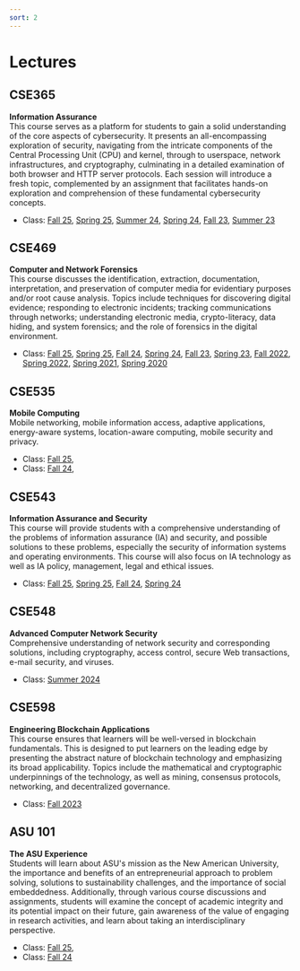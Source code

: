 ```yaml
---
sort: 2
---
```


# Lectures


## CSE365 
**Information Assurance**\
This course serves as a platform for students to gain a solid understanding of the core aspects of cybersecurity. It presents an all-encompassing exploration of security, navigating from the intricate components of the Central Processing Unit (CPU) and kernel, through to userspace, network infrastructures, and cryptography, culminating in a detailed examination of both browser and HTTP server protocols. Each session will introduce a fresh topic, complemented by an assignment that facilitates hands-on exploration and comprehension of these fundamental cybersecurity concepts.

- Class:
<a href="https://catalog.apps.asu.edu/catalog/favorites#detailsOpen=80965-104221?keywords=80965&searchType=all&term=2257#detailsOpen=80965-104221" target="_blank"> Fall 25</a>, 
<a href="https://catalog.apps.asu.edu/catalog/classes/classlist?keywords=16597&searchType=all&term=2251#detailsOpen=16597" target="_blank"> Spring 25</a>, 
<a href="https://catalog.apps.asu.edu/catalog/classes/classlist?keywords=48695&searchType=all&term=2244#detailsOpen=48695" target="_blank"> Summer 24</a>, 
<a href="https://catalog.apps.asu.edu/catalog/classes/classlist?keywords=17217&searchType=all&term=2241&collapse=Y" target="_blank"> Spring 24</a>, 
<a href="https://catalog.apps.asu.edu/catalog/classes/classlist?keywords=88662&searchType=all&term=2237&collapse=Y" target="_blank"> Fall 23</a>, 
<a href="https://catalog.apps.asu.edu/catalog/classes/classlist?keywords=48728&searchType=all&term=2234&collapse=Y" target="_blank"> Summer 23</a>


## CSE469 
**Computer and Network Forensics**\
This course discusses the identification, extraction, documentation, interpretation, and preservation of computer media for evidentiary purposes and/or root cause analysis. Topics include techniques for discovering digital evidence; responding to electronic incidents; tracking communications through networks; understanding electronic media, crypto-literacy, data hiding, and system forensics; and the role of forensics in the digital environment.

- Class: 
<a href="https://catalog.apps.asu.edu/catalog/favorites#detailsOpen=81196-123516?keywords=81196&searchType=all&term=2257#detailsOpen=81196-123516" target="_blank"> Fall 25</a>, 
<a href="https://catalog.apps.asu.edu/catalog/classes/classlist?keywords=13026&searchType=all&term=2251#detailsOpen=13026" target="_blank"> Spring 25</a>, 
<a href="https://catalog.apps.asu.edu/catalog/classes/classlist?keywords=86694&searchType=all&term=2247#detailsOpen=86694" target="_blank"> Fall 24</a>, 
<a href="https://catalog.apps.asu.edu/catalog/classes/classlist?keywords=13282&searchType=all&term=2241&collapse=Y" target="_blank"> Spring 24</a>, 
<a href="https://catalog.apps.asu.edu/catalog/classes/classlist?keywords=84246&searchType=all&term=2237&collapse=Y" target="_blank"> Fall 23</a>, 
<a href="https://catalog.apps.asu.edu/catalog/classes/classlist?keywords=13565&searchType=all&term=2231&collapse=Y" target="_blank"> Spring 23</a>, 
<a href="https://catalog.apps.asu.edu/catalog/classes/classlist?campusOrOnlineSelection=A&catalogNbr=469&honors=F&promod=F&searchType=all&subject=CSE&term=2227" target="_blank"> Fall 2022</a>,
<a href="https://catalog.apps.asu.edu/catalog/classes/classlist?campusOrOnlineSelection=A&catalogNbr=469&honors=F&promod=F&searchType=all&subject=CSE&term=2221" target="_blank"> Spring 2022</a>,
<a href="https://catalog.apps.asu.edu/catalog/classes/classlist?campusOrOnlineSelection=A&catalogNbr=469&honors=F&promod=F&searchType=all&subject=CSE&term=2211" target="_blank"> Spring 2021</a>,
<a href="https://catalog.apps.asu.edu/catalog/classes/classlist?campusOrOnlineSelection=A&catalogNbr=469&honors=F&promod=F&searchType=all&subject=CSE&term=2201" target="_blank"> Spring 2020</a>

## CSE535
**Mobile Computing**\
Mobile networking, mobile information access, adaptive applications, energy-aware systems, location-aware computing, mobile security and privacy.
- Class: <a href="https://catalog.apps.asu.edu/catalog/favorites#detailsOpen=64332-104251?keywords=64332&searchType=all&term=2257#detailsOpen=64332-104251" target="_blank"> Fall 25</a>, 
- Class: <a href="https://catalog.apps.asu.edu/catalog/classes/classlist?keywords=64777&searchType=all&term=2247#detailsOpen=64777" target="_blank"> Fall 24</a>, 

## CSE543
**Information Assurance and Security**\
This course will provide students with a comprehensive understanding of the problems of information assurance (IA) and security, and possible solutions to these problems, especially the security of information systems and operating environments. This course will also focus on IA technology as well as IA policy, management, legal and ethical issues.

- Class:
<a href="https://catalog.apps.asu.edu/catalog/favorites#detailsOpen=81198-120209?keywords=81198&searchType=all&term=2257#detailsOpen=81198-120209" target="_blank"> Fall 25</a>,
<a href="https://catalog.apps.asu.edu/catalog/classes/classlist?keywords=25244&searchType=all&term=2251#detailsOpen=25244" target="_blank"> Spring 25</a>,
<a href="https://catalog.apps.asu.edu/catalog/classes/classlist?keywords=86696&searchType=all&term=2247#detailsOpen=86696-120209" target="_blank"> Fall 24</a>,
<a href="https://catalog.apps.asu.edu/catalog/classes/classlist?keywords=86696&searchType=all&term=2247#detailsOpen=27725-120209" target="_blank"> Spring 24</a>

## CSE548
**Advanced Computer Network Security**\
Comprehensive understanding of network security and corresponding solutions, including cryptography, access control, secure Web transactions, e-mail security, and viruses.

- Class: <a href="https://catalog.apps.asu.edu/catalog/classes/classlist?keywords=43286&searchType=all&term=2244#detailsOpen=43286" target="_blank"> Summer 2024</a>


## CSE598
**Engineering Blockchain Applications**\
This course ensures that learners will be well-versed in blockchain fundamentals. This is designed to put learners on the leading edge by presenting the abstract
nature of blockchain technology and emphasizing its broad applicability. Topics include the mathematical and cryptographic underpinnings of the technology, as well as mining, consensus protocols, networking, and decentralized governance.

- Class: <a href="https://catalog.apps.asu.edu/catalog/classes/classlist?keywords=84246&searchType=all&term=2237#detailsOpen=84246-104278" target="_blank"> Fall 2023</a>

## ASU 101
**The ASU Experience**\
Students will learn about ASU's mission as the New American University, the importance and benefits of an entrepreneurial approach to problem solving, solutions to sustainability challenges, and the importance of social embeddedness. Additionally, through various course discussions and assignments, students will examine the concept of academic integrity and its potential impact on their future, gain awareness of the value of engaging in research activities, and learn about taking an interdisciplinary perspective.

- Class: <a href="https://catalog.apps.asu.edu/catalog/classes/classlist?keywords=76390&searchType=all&term=2257#detailsOpen=76390-120433" target="_blank"> Fall 25</a>,
- Class: <a href="https://catalog.apps.asu.edu/catalog/courses/courselist?subject=ASU&catalogNbr=101-CAI&term=2247&collapse=Y" target="_blank"> Fall 24</a>
